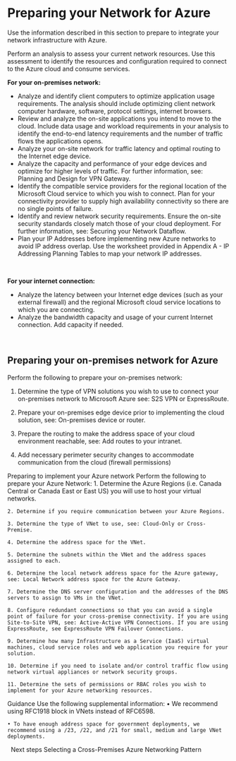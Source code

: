 # Preparing your Network for Azure

Use the information described in this section to prepare to integrate your network infrastructure with Azure.  

Perform an analysis to assess your current network resources. Use this assessment to identify the resources and configuration required to connect to the Azure cloud and consume services.
<br />

**For your on-premises network:**
- Analyze and identify client computers to optimize application usage requirements. The analysis should include optimizing client network computer hardware, software, protocol settings, internet browsers.
- Review and analyze the on-site applications you intend to move to the cloud. Include data usage and workload requirements in your analysis to identify the end-to-end latency requirements and the number of traffic flows the applications opens. 
- Analyze your on-site network for traffic latency and optimal routing to the Internet edge device.
- Analyze the capacity and performance of your edge devices and optimize for higher levels of traffic. For further information, see: Planning and Design for VPN Gateway.
- Identify the compatible service providers for the regional location of the Microsoft Cloud service to which you wish to connect. Plan for your connectivity provider to supply high availability connectivity so there are no single points of failure. 
- Identify and review network security requirements. Ensure the on-site security standards closely match those of your cloud deployment. For further information, see: Securing your Network Dataflow.
- Plan your IP Addresses before implementing new Azure networks to avoid IP address overlap. Use the worksheet provided in Appendix A - IP Addressing Planning Tables to map your network IP addresses.
<br />

**For your internet connection:**
- Analyze the latency between your Internet edge devices (such as your external firewall) and the regional Microsoft cloud service locations to which you are connecting.
- Analyze the bandwidth capacity and usage of your current Internet connection. Add capacity if needed. 
<br />


## Preparing your on-premises network for Azure
Perform the following to prepare your on-premises network:

 1. Determine the type of VPN solutions you wish to use to connect your on-premises network to Microsoft Azure see: S2S VPN or ExpressRoute. 
	
 2. Prepare your on-premises edge device prior to implementing the cloud solution, see: On-premises device or router. 
	
 3. Prepare the routing to make the address space of your cloud environment reachable, see: Add routes to your intranet. 
	
 4. Add necessary perimeter security changes to accommodate communication from the cloud (firewall permissions)
 
 
 
Preparing to implement your Azure network
Perform the following to prepare your Azure Network:
	1. Determine the Azure Regions (i.e. Canada Central or Canada East or East US) you will use to host your virtual networks.
	
	2. Determine if you require communication between your Azure Regions.
	
	3. Determine the type of VNet to use, see: Cloud-Only or Cross-Premise.
	
	4. Determine the address space for the VNet. 
	
	5. Determine the subnets within the VNet and the address spaces assigned to each.
	
	6. Determine the local network address space for the Azure gateway, see: Local Network address space for the Azure Gateway.
	
	7. Determine the DNS server configuration and the addresses of the DNS servers to assign to VMs in the VNet.
	
	8. Configure redundant connections so that you can avoid a single point of failure for your cross-premise connectivity. If you are using Site-to-Site VPN, see: Active-Active VPN Connections. If you are using ExpressRoute, see ExpressRoute VPN Failover Connections.
	
	9. Determine how many Infrastructure as a Service (IaaS) virtual machines, cloud service roles and web application you require for your solution.
	
	10. Determine if you need to isolate and/or control traffic flow using network virtual appliances or network security groups.
	
	11. Determine the sets of permissions or RBAC roles you wish to implement for your Azure networking resources.
 

 
Guidance
Use the following supplemental information:
	• We recommend using RFC1918 block in VNets instead of RFC6598. 
	
	• To have enough address space for government deployments, we recommend using a /23, /22, and /21 for small, medium and large VNet deployments. 


 
Next steps
Selecting a Cross-Premises Azure Networking Pattern
